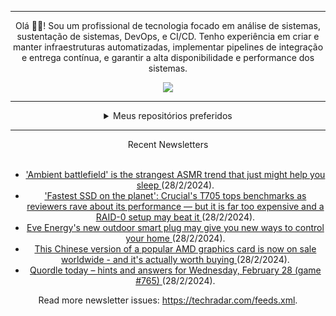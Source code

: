 <div align="center">
<hr>
<p>Olá 👋🏾! Sou um profissional de tecnologia focado em análise de sistemas, sustentação de sistemas, DevOps, e CI/CD. Tenho experiência em criar e manter infraestruturas automatizadas, implementar pipelines de integração e entrega contínua, e garantir a alta disponibilidade e performance dos sistemas.</p>
  <img src="https://media.giphy.com/media/yAGIvCiwPJn5C/giphy.gif">
<hr>
  <details>
  <summary>Meus repositórios preferidos</summary>
  <br />
  Alguns dos meus melhores repositórios:
  <br />
<br />
  <ul><li><a href=https://github.com/RxJSVini/aluratube target="_blank" rel="noopener noreferrer">RxJSVini/aluratube</a> (<b>0</b> ✨ and <b>0</b> 🍴): Aluratube - Desenvolvido durante a imersão React da Alura no final de 2022</li>
<li>More coming soon :).</li>
</ul>
  </details>
  <hr/>
    <summary>Recent Newsletters</summary>
  <br />
  <ul>
    <li><a href=https://www.techradar.com/health-fitness/mattresses/ambient-battlefield-is-the-strangest-asmr-trend-that-just-might-help-you-sleep target="_blank" rel="noopener noreferrer"> 'Ambient battlefield' is the strangest ASMR trend that just might help you sleep </a> (28/2/2024).</li><li><a href=https://www.techradar.com/pro/fastest-ssd-on-the-planet-crucials-t705-tops-benchmarks-as-reviewers-rave-about-its-performance-but-it-is-far-too-expensive-and-a-raid-0-setup-may-beat-it target="_blank" rel="noopener noreferrer"> 'Fastest SSD on the planet': Crucial's T705 tops benchmarks as reviewers rave about its performance — but it is far too expensive and a RAID-0 setup may beat it </a> (28/2/2024).</li><li><a href=https://www.techradar.com/home/smart-home/eve-energys-new-outdoor-smart-plug-may-give-you-new-ways-to-control-your-home target="_blank" rel="noopener noreferrer"> Eve Energy's new outdoor smart plug may give you new ways to control your home </a> (28/2/2024).</li><li><a href=https://www.techradar.com/computing/gpu/this-chinese-version-of-a-popular-amd-graphics-card-is-now-on-sale-worldwide-and-its-actually-worth-buying target="_blank" rel="noopener noreferrer"> This Chinese version of a popular AMD graphics card is now on sale worldwide - and it's actually worth buying </a> (28/2/2024).</li><li><a href=https://www.techradar.com/computing/websites-apps/quordle-today-answers-clues-28-february-2024 target="_blank" rel="noopener noreferrer"> Quordle today – hints and answers for Wednesday, February 28 (game #765) </a> (28/2/2024).</li>
  </ul>
<p>Read more newsletter issues: <a href="https://techradar.com/feeds.xml">https://techradar.com/feeds.xml</a>.</p>
  </details>
